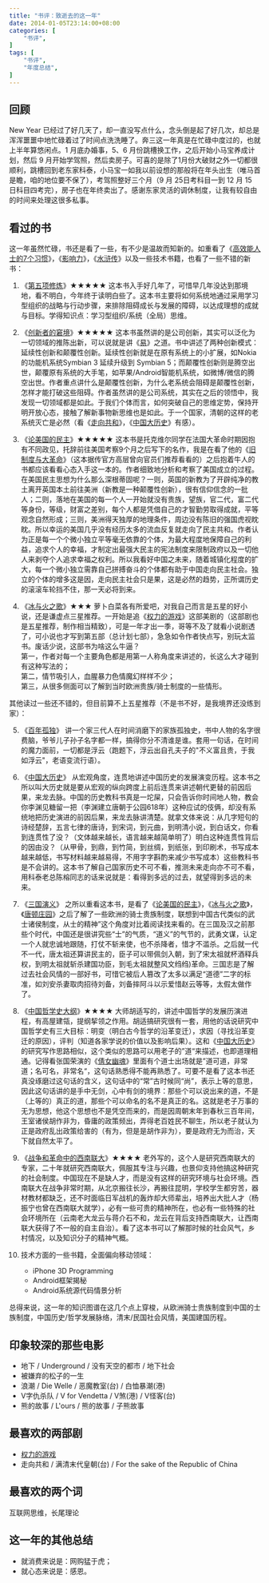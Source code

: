 ```yaml
---
title: "书评：致逝去的这一年"
date: 2014-01-05T23:14:00+08:00
categories: [
    "书评",
]
tags: [
    "书评",
    "年度总结",
]
---
```


## 回顾

New Year 已经过了好几天了，却一直没写点什么，念头倒是起了好几次，却总是浑浑噩噩中地忙碌着过了时间点洗洗睡了。奔三这一年真是在忙碌中度过的，也就上半年算悠闲点。1 月底办婚事，5、6 月份跳槽换工作，之后开始小马宝养成计划，然后 9 月开始学驾照，然后卖房子。可喜的是除了1月份大破财之外一切都很顺利，跳槽回到老东家科泰，小马宝一如我以前设想的那般将在年头出生（唯马首是瞻，咱的地位要不保了），考驾照整好三个月（9 月 25日考科目一到 12 月 15 日科目四考完），房子也在年终卖出了。感谢东家灵活的调休制度，让我有较自由的时间来处理这很多私事。

<!--more-->

## 看过的书

这一年虽然忙碌，书还是看了一些，有不少是温故而知新的。如重看了《[高效能人士的7个习惯](http://book.douban.com/subject/5325618/)》，《[影响力](http://book.douban.com/subject/5287474/)》，《[水浒传](http://book.douban.com/subject/1008357/)》以及一些技术书籍，也看了一些不错的新书：   

1. 《[第五项修炼](http://book.douban.com/subject/4051739/)》★★★★★
这本书入手好几年了，可惜早几年没达到那境地，看不明白，今年终于读明白些了。这本书主要将如何系统地通过采用学习型组织的战略与行动步骤，来排除阻碍成长与发展的障碍，以达成理想的成就与目标。学得知识点：学习型组织/系统（全局）思维。

2. 《[创新者的窘境](http://book.douban.com/subject/4243770/)》★★★★★
这本书虽然讲的是公司创新，其实可以泛化为一切领域的推陈出新，可以说就是讲《[易]()》之道。书中讲述了两种创新模式：延续性创新和颠覆性创新。延续性创新就是在原有系统上的小扩展，如Nokia的功能机系统Symbian 3 延续升级到 Symbian 5；而颠覆性创新则是腾空出世，颠覆原有系统的大手笔，如苹果/Android智能机系统，如微博/微信的腾空出世。作者重点讲什么是颠覆性创新，为什么老系统会阻碍是颠覆性创新，怎样才能打破这些阻碍。作者虽然讲的是公司系统，其实在之后的领悟中，我发现一切领域都是如此。于我们个体而言，如何突破自己的思维定势，保持开明开放心态，接触了解新事物新思维也是如此。于一个国家，清朝的这样的老系统灭亡是必然（看《[走向共和](http://movie.douban.com/subject/1441794/)》，《[中国大历史](http://book.douban.com/subject/1015699/)》有感）。
 
3. 《[论美国的民主](http://book.douban.com/subject/1041385/)》★★★★★ 
这本书是托克维尔同学在法国大革命时期因抱有不同政见，托辞前往美国考察9个月之后写下的名作，我是在看了他的《[旧制度与大革命](http://book.douban.com/subject/11607261/)》（这本据传官方高层曾向官员们推荐看看的）之后抱着牛人的书都应该看看心态入手这一本的。作者细致地分析和考察了美国成立的过程。在美国民主思想为什么那么深根蒂固呢？一则，英国的新教为了开辟纯净的教土离开英国本土前往美洲（新教是一种颠覆性创新），很有信仰信念的一批人；二则，落地在美国的每一个人一开始就没有贵族，望族，官二代，富二代等身份，等级，财富之差别，每个人都是凭借自己的才智勤劳取得成就，平等观念自然形成；三则，美洲得天独厚的地理条件，周边没有陈旧的强国虎视眈眈。所以幸运的美国几乎没有经历太多的流血反复就走向了民主共和。作者认为正是每一个个微小独立平等毫无依靠的个体，为最大程度地保障自己的利益，追求个人的幸福，才制定出最强大民主的宪法制度来限制政府以及一切他人来剥夺个人追求幸福之权利。所以我看好中国之未来，随着城镇化程度的扩大，每一个微小独立需靠自己拼搏奋斗的个体都有助于中国走向民主社会。独立的个体的增多这是因，走向民主社会只是果，这是必然的趋势，正所谓历史的滚滚车轮挡不住，那一天必将到来。

4. 《[冰与火之歌](http://book.douban.com/subject/1336330/)》★★★ 
萝卜白菜各有所爱吧，对我自己而言是五星的好小说，还是谦虚点三星推荐。一开始是追《[权力的游戏](http://movie.douban.com/subject/3016187/)》这部美剧的（这部剧也是五星推荐，制作相当精致），可是一年才出一季，哥等不及了就看小说剧透了，可小说也才写到第五部（总计划七部），急急如令作者快点写，别玩太监书。废话少说，这部书为啥这么牛逼？  
第一，作者对每一个主要角色都是用第一人称角度来讲述的，长这么大才碰到有这种写法的；  
第二，情节吸引人，血腥暴力色情魔幻样样不少；  
第三，从很多侧面可以了解到当时欧洲贵族/骑士制度的一些情形。

其他读过一些还不错的，但目前算不上五星推荐（不是书不好，是我境界还没练到家）：

5. 《[百年孤独](http://book.douban.com/subject/6082808/)》 
讲一个家三代人在时间消磨下的家族孤独史，书中人物的名字很费脑，爷爷儿子孙子名字都一样，搞得你分不清谁是谁。套用一句话，在时间的魔力面前，一切都是浮云（跑题下，浮云出自孔夫子的"不义富且贵，于我如浮云"，老语变流行语）。

6. 《[中国大历史](http://book.douban.com/subject/1015699/)》
从宏观角度，连贯地讲述中国历史的发展演变历程。这本书之所以叫大历史就是要从宏观的纵向跨度上前后连贯来讲述朝代更替的前因后果，来龙去脉。中国的历史教科书真是一坨屎，只会告诉你时间地人物，教会你李渊见糖留一把（李渊建立唐朝于公园618年）这种应试的伎俩，却没有系统地把历史演进的前因后果，来龙去脉讲清楚。就拿文体来说：从几字短句的诗经楚辞，五言七律的唐诗，到宋词，到元曲，到明清小说，到白话文，你看到连贯性了没？（文体越来越长，语言越来越简单明了）明白这种连贯性背后的因由没？（从甲骨，到鼎，到竹简，到丝绸，到纸张，到印刷术，书写成本越来越低，书写材料越来越易得，不用字字斟酌来减少书写成本）这些教科书是不会讲的。这本书了解自己国家历史不可不看，推测未来走向亦不可不看，用科泰老总陈榕同志的话来说就是：看得到多远的过去，就望得到多远的未来。

7. 《[三国演义](http://book.douban.com/subject/1019568/)》
之所以重看这本书，是看了《[论美国的民主](http://book.douban.com/subject/1041385/)》，《[冰与火之歌](http://book.douban.com/subject/1336330/)》，《[唐顿庄园](http://movie.douban.com/subject/4769314/)》之后了解了一些欧洲的骑士贵族制度，联想到中国古代类似的武士诸侯制度，从士的精神”这个角度对比着阅读找来看的。在三国及汉之前那些个时代，中国还是很讲究些“士”的气质，“道义”的气节的，武勇文谋，认定一个人就忠诚地跟随，打仗不斩来使，也不杀降者，惜才不滥杀。之后就一代不一代，唐太祖还算讲民主的，臣子可以带佩剑入朝，到了宋太祖就杯酒释兵权，到明太祖就斩杀建国功臣，到毛太祖就整风文绉绉)革命。三国志是了解过去社会风情的一部好书，可惜它被后人篡改了太多以满足“道德”二字的标准，如刘安杀妻取肉招待刘备，刘备摔阿斗以示爱惜赵云等等，太假太做作了。

8. 《[中国哲学史大纲](http://book.douban.com/subject/1040538/)》★★★★ 
大师胡适写的，讲述中国哲学的发展历演进程，有高屋建瓴，提纲挈领之作用。胡适搞研究很有一套，用他的话说研究中国哲学史有三大目标：明变（明白古今哲学的沿革变迁），求因（寻找沿革变迁的原因），评判（知道各家学说的价值以及影响后果）。这和《[中国大历史](http://book.douban.com/subject/1015699/)》的研究写作思路相似，这个类似的思路可以用老子的”道“来描述，也即道理相通。记得看张国荣演的《[倩女幽魂](http://movie.douban.com/subject/1297447/)》里面有个道士出场就是”道可道，非常道；名可名，非常名“，这句话熟悉得不能再熟悉了。可要不是看了这本书还真没琢磨过这句话的含义，这句话中的“常”古时候同“尚”，表示上等的意思，因此这句话讲的是手中无剑，心中有剑的境界：那些个可以说出来的道，不是（上等的）真正的道，那些个可以命名的名不是真正的名。这就是老子万事的无为思想，他这个思想也不是凭空而来的，而是因周朝末年到春秋三百年间，王室诸侯胡作非为，昏庸的政策频出，弄得老百姓民不聊生，所以老子就认为正是政府乱出政策给害的（有为，但是是胡作非为），要是政府无为而治，天下就自然太平了。

9. 《[战争和革命中的西南联大](http://book.douban.com/subject/10436418/)》★★★★ 
老外写的，这个人是研究西南联大的专家，二十年就研究西南联大，佩服其专注与兴趣，也景仰支持他搞这种研究的社会制度。中国现在不是缺人才，而是没有这样的研究环境与社会环境。西南联大在战争非常时期，从北京搬往长沙，再搬往昆明，学校学生都穷苦，器材教材都缺乏，还不时面临日军战机的轰炸却大师辈出，培养出大批人才（杨振宁也曾在西南联大就学），必有一些可贵的精神所在，也必有一些特殊的社会环境所在（云南老大龙云与蒋介石不和，龙云在背后支持西南联大，让西南联大获得了不一般的自主自治）。看了这本书可以了解那时候的社会风气，乡村情况，以及知识分子的精神气概。

10. 技术方面的一些书籍，全面偏向移动领域：  
    * iPhone 3D Programming  
    * Android框架揭秘  
    * Android系统源代码情景分析
 
总得来说，这一年的知识图谱在这几个点上穿梭，从欧洲骑士贵族制度到中国的士族制度，中国历史/哲学发展脉络，清末/民国社会风情，美国建国历程。

## 印象较深的那些电影

* 地下 / Underground / 没有天空的都市 / 地下社会  
* 被嫌弃的松子的一生  
* 浪潮 / Die Welle / 恶魔教室(台) / 白恤暴潮(港)  
* V字仇杀队 / V for Vendetta / V煞(港) / V怪客(台)  
* 熊的故事 / L'ours / 熊的故事 / 子熊故事  

## 最喜欢的两部剧

* [权力的游戏](http://movie.douban.com/subject/3016187/)  
* 走向共和 / 满清末代皇朝(台) / For the sake of the Republic of China

## 最喜欢的两个词
互联网思维，长尾理论

## 这一年的其他总结
* 就消费来说是：网购猛于虎；  
* 就心态来说是：感恩。
